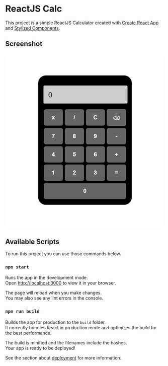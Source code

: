 # ReactJS Calc

This project is a simple ReactJS Calculator created with [Create React App](https://github.com/facebook/create-react-app) and
[Stylized Components](https://styled-components.com).

## Screenshot

![](./src/assets/images/screenshot.jpg)

## Available Scripts

To run this project you can use those commands below.

### `npm start`

Runs the app in the development mode.\
Open [http://localhost:3000](http://localhost:3000) to view it in your browser.

The page will reload when you make changes.\
You may also see any lint errors in the console.


### `npm run build`

Builds the app for production to the `build` folder.\
It correctly bundles React in production mode and optimizes the build for the best performance.

The build is minified and the filenames include the hashes.\
Your app is ready to be deployed!

See the section about [deployment](https://facebook.github.io/create-react-app/docs/deployment) for more information.


